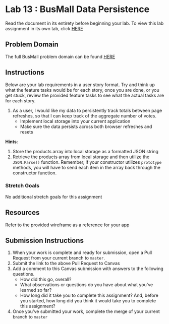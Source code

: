 # Lab 13 : BusMall Data Persistence

Read the document in its entirety before beginning your lab. To view this lab assignment in its own tab, click [HERE](https://codefellows.github.io/code-201-guide/curriculum/class-13/lab/)

## Problem Domain

The full BusMall problem domain can be found [HERE](https://codefellows.github.io/code-201-guide/curriculum/class-11/lab/)

## Instructions

Below are your lab requirements in a user story format. Try and think up what the feature tasks would be for each story, once you are done, or you get stuck, review the provided feature tasks to see what the actual tasks are for each story.

1. As a user, I would like my data to persistently track totals between page refreshes, so that I can keep track of the aggregate number of votes.
   * Implement local storage into your current application
   * Make sure the data persists across both browser refreshes and resets

**Hints**:

1. Store the products array into local storage as a formatted JSON string
2. Retrieve the products array from local storage and then utilize the `JSON.Parse()` function. Remember, if your constructor utilizes `prototype` methods, you will have to send each item in the array back through the constructor function.

### Stretch Goals

No additional stretch goals for this assignment

## Resources

Refer to the provided wireframe as a reference for your app

## Submission Instructions

1. When your work is complete and ready for submission, open a Pull Request from your current branch to `master`.
2. Submit the link to the above Pull Request to Canvas
3. Add a comment to this Canvas submission with answers to the following questions.
   * How did this go, overall?
   * What observations or questions do you have about what you’ve learned so far?
   * How long did it take you to complete this assignment? And, before you started, how long did you think it would take you to complete this assignment?
4. Once you’ve submitted your work, complete the merge of your current branch to `master`

